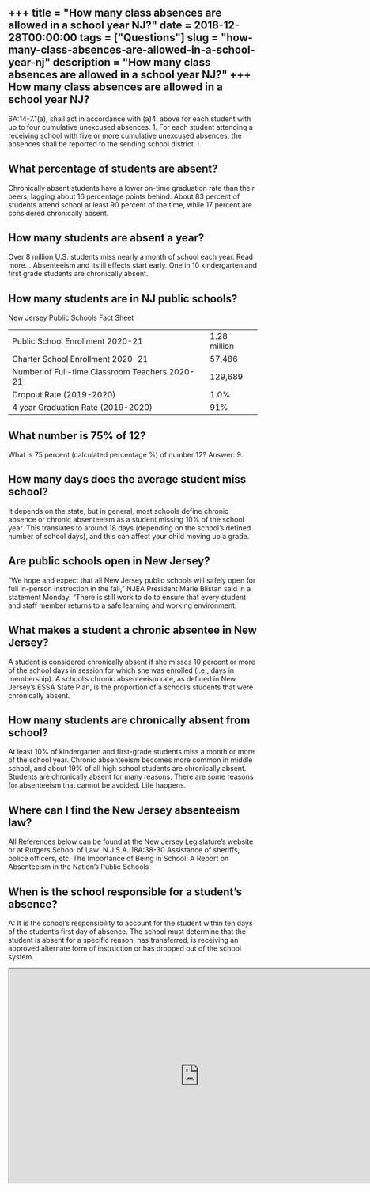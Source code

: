 +++
title = "How many class absences are allowed in a school year NJ?"
date = 2018-12-28T00:00:00
tags = ["Questions"]
slug = "how-many-class-absences-are-allowed-in-a-school-year-nj"
description = "How many class absences are allowed in a school year NJ?"
+++
How many class absences are allowed in a school year NJ?
--------------------------------------------------------

6A:14-7.1(a), shall act in accordance with (a)4i above for each student with up to four cumulative unexcused absences. 1. For each student attending a receiving school with five or more cumulative unexcused absences, the absences shall be reported to the sending school district. i.

What percentage of students are absent?
---------------------------------------

Chronically absent students have a lower on-time graduation rate than their peers, lagging about 16 percentage points behind. About 83 percent of students attend school at least 90 percent of the time, while 17 percent are considered chronically absent.

How many students are absent a year?
------------------------------------

Over 8 million U.S. students miss nearly a month of school each year. Read more… Absenteeism and its ill effects start early. One in 10 kindergarten and first grade students are chronically absent.

How many students are in NJ public schools?
-------------------------------------------

New Jersey Public Schools Fact Sheet

<table><tr><td>Public School Enrollment 2020-21</td><td>1.28 million</td></tr><tr><td>Charter School Enrollment 2020-21</td><td>57,486</td></tr><tr><td>Number of Full-time Classroom Teachers 2020-21</td><td>129,689</td></tr><tr><td>Dropout Rate (2019-2020)</td><td>1.0%</td></tr><tr><td>4 year Graduation Rate (2019-2020)</td><td>91%</td></tr></table>

What number is 75% of 12?
-------------------------

What is 75 percent (calculated percentage %) of number 12? Answer: 9.

How many days does the average student miss school?
---------------------------------------------------

It depends on the state, but in general, most schools define chronic absence or chronic absenteeism as a student missing 10% of the school year. This translates to around 18 days (depending on the school’s defined number of school days), and this can affect your child moving up a grade.

Are public schools open in New Jersey?
--------------------------------------

“We hope and expect that all New Jersey public schools will safely open for full in-person instruction in the fall,” NJEA President Marie Blistan said in a statement Monday. “There is still work to do to ensure that every student and staff member returns to a safe learning and working environment.

What makes a student a chronic absentee in New Jersey?
------------------------------------------------------

A student is considered chronically absent if she misses 10 percent or more of the school days in session for which she was enrolled (i.e., days in membership). A school’s chronic absenteeism rate, as defined in New Jersey’s ESSA State Plan, is the proportion of a school’s students that were chronically absent.

How many students are chronically absent from school?
-----------------------------------------------------

At least 10% of kindergarten and first-grade students miss a month or more of the school year. Chronic absenteeism becomes more common in middle school, and about 19% of all high school students are chronically absent. Students are chronically absent for many reasons. There are some reasons for absenteeism that cannot be avoided. Life happens.

Where can I find the New Jersey absenteeism law?
------------------------------------------------

All References below can be found at the New Jersey Legislature’s website or at Rutgers School of Law: N.J.S.A. 18A:38-30 Assistance of sheriffs, police officers, etc. The Importance of Being in School: A Report on Absenteeism in the Nation’s Public Schools

When is the school responsible for a student’s absence?
-------------------------------------------------------

A: It is the school’s responsibility to account for the student within ten days of the student’s first day of absence. The school must determine that the student is absent for a specific reason, has transferred, is receiving an approved alternate form of instruction or has dropped out of the school system.

<iframe allow="accelerometer; autoplay; clipboard-write; encrypted-media; gyroscope; picture-in-picture" allowfullscreen="" class="__youtube_prefs__  epyt-is-override  no-lazyload" data-no-lazy="1" data-origheight="433" data-origwidth="770" data-skipgform_ajax_framebjll="" height="433" id="_ytid_77723" loading="lazy" src="https://www.youtube.com/embed/t76QzEGdwxw?enablejsapi=1&autoplay=0&cc_load_policy=0&cc_lang_pref=&iv_load_policy=1&loop=0&modestbranding=0&rel=1&fs=1&playsinline=0&autohide=2&theme=dark&color=red&controls=1&" title="YouTube player" width="770"></iframe>